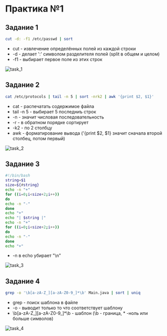 # Практика №1

## Задание 1
```bash
cut -d: -f1 /etc/passwd | sort
```
- cut - извлечение определённых полей из каждой строки
- -d - делает ':' символом разделителя полей (split в общем и целом)
- -f1 - выбирает первое поле из этих строк

![task_1](https://github.com/MaoSada0/configuration-management-RTU/blob/main/screenshot/1/task_1.png)


## Задание 2
```bash
cat /etc/protocols | tail -n 5 | sort -nrk2 | awk '{print $2, $1}'
```
- cat - распечатать содержимое файла
- tail -n 5 - выбирает 5 последниъ строк
- -n - значит числовая последовательность
- -r - в обратном порядке сортирует
- -k2 - по 2 столбцу
- awk - форматирование вывода ('{print $2, $1} значит сначала второй столбец, потом первый)


![task_2](https://github.com/MaoSada0/configuration-management-RTU/blob/main/screenshot/1/task_2.png)

## Задание 3
```bash
#!/bin/bash
string=$1
size=${#string}
echo -n "+"
for ((i=0;i<size+2;i++))
do
echo -n "-"
done
echo "+"
echo "| $string |"
echo -n "+"
for ((i=0;i<size+2;i++))
do
echo -n "-"
done
echo "+"
```
- -n в echo убирает "\n" 

![task_3](https://github.com/MaoSada0/configuration-management-RTU/blob/main/screenshot/1/task3.png)


## Задание 4
```bash
grep -o '\b[a-zA-Z_][a-zA-Z0-9_]*\b' Main.java | sort | uniq
```
- grep - поиск шаблона в файле
- -o - выводит только то что соответствует шаблону
- \b[a-zA-Z_][a-zA-Z0-9_]*\b - шаблон (\b - граница, * -ноль или больше символов)

![task_4](https://github.com/MaoSada0/configuration-management-RTU/blob/main/screenshot/1/task_4.png)
